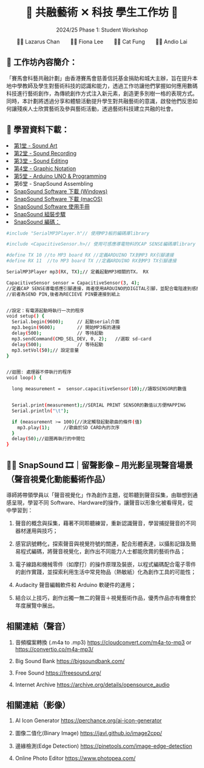 
<h1 align="center">🎵 共融藝術 ✕ 科技 學生工作坊 🎵</h1>
<p align="center"> 2024/25 Phase 1: Student Workshop </p>
<p align="center">👨‍🏫 Lazarus Chan&emsp;&emsp;👩‍🏫 Fiona Lee&emsp;&emsp;🧑‍🏫 Cat Fung&emsp;&emsp;👨‍🏫 Andio Lai</p>


## 🎨 工作坊內容簡介：
「賽馬會科藝共融計劃」由香港賽馬會慈善信託基金捐助和城大主辦，旨在提升本地中學教師及學生對藝術科技的認識和能力，透過工作坊讓他們掌握如何應用數碼科技進行藝術創作，為傳統創作方式注入新元素，創造更多別樹一格的表現方式。同時，本計劃將透過分享和體驗活動提升學生對共融藝術的意識，啟發他們反思如何讓殘疾人士欣賞藝術及參與藝術活動，透過藝術科技建立共融的社會。


## 📖 學習資料下載：


<li>
   <a href="https://github.com/JC-Project-IDEA/2024-25-Phase-1-Student-Workshop/blob/main/Student%20Workshop%20Lesson%201.pdf"> 第1堂 - Sound Art</a>
</li>
<li>
   <a href="https://github.com/JC-Project-IDEA/2024-25-Phase-1-Student-Workshop/blob/main/Student%20Workshop%20Lesson%202.pdf"> 第2堂 - Sound Recording </a>
</li>
<li>
   <a href="https://github.com/JC-Project-IDEA/2024-25-Phase-1-Student-Workshop/blob/main/Student%20Workshop%20Lesson%203.pdf"> 第3堂 - Sound Editing </a>
</li>
<li>
   <a href="https://github.com/JC-Project-IDEA/2024-25-Phase-1-Student-Workshop/blob/main/Student%20Workshop%20Lesson%204.pdf"> 第4堂 - Graphic Notation </a>
</li>
<li>
   <a href="https://github.com/JC-Project-IDEA/2024-25-Phase-1-Student-Workshop/blob/main/Student%20Workshop%20Lesson%205.pdf"> 第5堂 - Arduino UNO & Programming </a>
</li>
<li>
   <a> 第6堂 - SnapSound Assembling </a>
</li>
<li>
   <a href="https://drive.google.com/file/d/1kXRQ8U5Da1Qpo4YGeZIUu5nJSUx6hb3d/view?usp=drive_link"> SnapSound Software 下載 (Windows)</a>
</li>
<li>
   <a href="https://drive.google.com/file/d/1BCxRJr7bYgixKWPqCSsC3M8d7-Ce9Y3i/view?usp=sharing"> SnapSound Software 下載 (macOS)</a>
</li>
<li>
   <a href="https://github.com/JC-Project-IDEA/2024-25-Phase-1-Student-Workshop/blob/main/SnapSound%20%E4%BD%BF%E7%94%A8%E6%89%8B%E5%86%8A.pdf"> SnapSound Software 使用手冊 </a>
</li>
<!--
<li>
   <a> 第7堂 - Debugging </a>
</li>
-->
<li>
   <a href="https://github.com/JC-Project-IDEA/2024-25-Phase-1-Student-Workshop/blob/main/Snap%20Sound%20-%20Hardware%20Assembly%20Instructions.pdf"> SnapSound 組裝步驟 </a>
</li>
<li>
   <a href="https://github.com/JC-Project-IDEA/2024-25-Phase-1-Student-Workshop/blob/main/JC-Project-IDEA-SnapSound/JC-Project-IDEA-SnapSound.ino"> SnapSound 編碼： </a>
</li>

```sh
#include "SerialMP3Player.h"// 使用MP3板的編碼庫library

#include <CapacitiveSensor.h>// 使用可感應導電物料的CAP SENSE編碼庫library

#define TX 10 //to MP3 board RX //定義ARDUINO TX到MP3 RX引腳連接
#define RX 11  //to MP3 board TX //定義ARDUINO RX到MP3 TX引腳連接

SerialMP3Player mp3(RX, TX);// 定義起動MP3相關的TX， RX

CapacitiveSensor sensor = CapacitiveSensor(3, 4);
//定義CAP SENSE導電感應引腳連接，兩者使用ARDUINO的DIGITAL引腳，並配合電阻達到感應運作 
//前者為SEND PIN,後者為RECIEVE PIN要連接到紙上


//設定：有電源起動時執行一次的程序
void setup() {
  Serial.begin(9600);     // 起動serial介面
  mp3.begin(9600);        // 開始MP3板的連接
  delay(500);             // 等待起動
  mp3.sendCommand(CMD_SEL_DEV, 0, 2);   //選取 sd-card
  delay(500);             // 等待起動
  mp3.setVol(50);// 設定音量
}


//迴圈: 處理器不停執行的程序
void loop() {

  long measurement =  sensor.capacitiveSensor(10);//讀取SENSOR的數值


  Serial.print(measurement);//SERIAL PRINT SENSOR的數值以方便MAPPING
  Serial.println("\t");

  if (measurement >= 100){//決定觸發起動歌曲的條件(值)
    mp3.play(1);     //歌曲於SD CARD內的次序
  }
  delay(50);//迴圈再執行的中間位
}
```


## 👂🏻 SnapSound 🎞｜留聲影像 – 用光影呈現聲音場景（聲音視覺化動能藝術作品）


導師將帶領學員以「聲音視覺化」作為創作主題，從聆聽到聲音採集，由聯想到通感呈現，學習不同 Software、Hardware的操作，讓聲音以形象化被看得見，從中學習到： 


1.	聲音的概念與採集，藉著不同聆聽練習，重新認識聲音，學習捕捉聲音的不同器材運用與技巧；


2.	感官訊號轉化，探索聲音與視覺符號的關連，配合形體表達，以攝影記錄及簡易程式編碼，將聲音視覺化，創作出不同能力人士都能欣賞的藝術作品；


3.	電子線路和機械零件（如摩打）的操作原理及裝嵌，以程式編碼配合電子零件的創作實踐，並探索利用生活中常見物品（熱敏紙）化為創作工具的可能性；


4.	Audacity 聲音編輯軟件和 Arduino 軟硬件的運用；

  
5.	結合以上技巧，創作出獨一無二的聲音＋視覺藝術作品，優秀作品亦有機會於年度展覽中展出。


## 相關連結（聲音）
1. 音頻檔案轉換 (.m4a to .mp3) https://cloudconvert.com/m4a-to-mp3 or https://convertio.co/m4a-mp3/

2. Big Sound Bank https://bigsoundbank.com/

3. Free Sound https://freesound.org/

4. Internet Archive https://archive.org/details/opensource_audio


## 相關連結（影像）
1. AI Icon Generator https://perchance.org/ai-icon-generator

2. 圖像二值化(Binary Image) https://javl.github.io/image2cpp/

3. 邊緣檢測(Edge Detection) https://pinetools.com/image-edge-detection

4. Online Photo Editor https://www.photopea.com/


